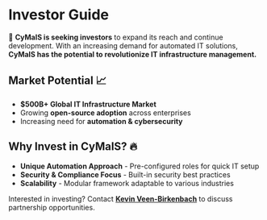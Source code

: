 # Investor Guide

🚀 **CyMaIS is seeking investors** to expand its reach and continue development. With an increasing demand for automated IT solutions, **CyMaIS has the potential to revolutionize IT infrastructure management.**

## Market Potential 📈
- **$500B+ Global IT Infrastructure Market**
- Growing **open-source adoption** across enterprises
- Increasing need for **automation & cybersecurity**

## Why Invest in CyMaIS? 🔥
- **Unique Automation Approach** - Pre-configured roles for quick IT setup
- **Security & Compliance Focus** - Built-in security best practices
- **Scalability** - Modular framework adaptable to various industries

Interested in investing? Contact **[Kevin Veen-Birkenbach](mailto:kevin@veen.world)** to discuss partnership opportunities.